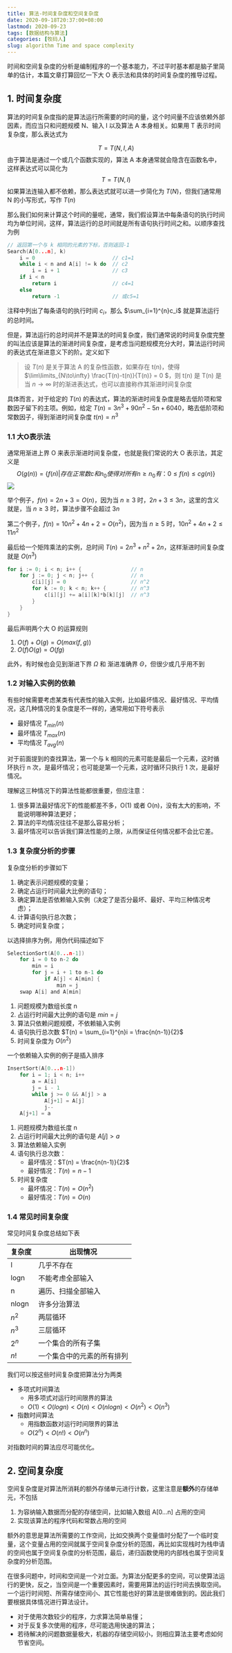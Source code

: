 ```yaml
---
title: 算法-时间复杂度和空间复杂度
date: 2020-09-18T20:37:00+08:00
lastmod: 2020-09-23
tags: [数据结构与算法]
categories: [牧码人]
slug: algorithm Time and space complexity 
---
```


时间和空间复杂度的分析是编制程序的一个基本能力，不过平时基本都是脑子里简单的估计，本篇文章打算回忆一下大 O 表示法和具体的时间复杂度的推导过程。

<!--more-->

## 1. 时间复杂度

算法的时间复杂度指的是算法运行所需要的时间的量，这个时间量不应该依赖外部因素，而应当只和问题规模 N、输入 I 以及算法 A 本身相关。如果用 T 表示时间复杂度，那么表达式为

$$
T = T(N,I,A)
$$
由于算法是通过一个或几个函数实现的，算法 A 本身通常就会隐含在函数名中，这样表达式可以简化为
$$
T = T(N,I)
$$
如果算法连输入都不依赖，那么表达式就可以进一步简化为 $T(N)$，但我们通常用 N 的小写形式，写作 $T(n)$

那么我们如何来计算这个时间的量呢，通常，我们假设算法中每条语句的执行时间均为单位时间，这样，算法运行的总时间就是所有语句执行时间之和。以顺序查找为例

```c
// 返回第一个与 k 相同的元素的下标，否则返回-1
Search(A[0...n], k)
    i = 0                         // c1=1
    while i < n and A[i] != k do  // c2
        i = i + 1                 // c3
    if i < n 
        return i             	  // c4=1
    else 
        return -1                 // 或c5=1
```

注释中列出了每条语句的执行时间 $c_i$，那么 $\sum_{i=1}^{n}c_i$ 就是算法运行的总时间。

但是，算法运行的总时间并不是算法的时间复杂度，我们通常说的时间复杂度完整的叫法应该是算法的渐进时间复杂度，是考虑当问题规模充分大时，算法运行时间的表达式在渐进意义下的阶。定义如下

>设 $T(n)$ 是关于算法 A 的复杂性函数，如果存在 t(n)，使得 $\lim\limits_{N\to\infty} \frac{T(n)-t(n)}{T(n)} = 0 $，则 t(n) 是 T(n) 是当 $n\to\infty$ 时的渐进表达式，也可以直接称作其渐进时间复杂度

具体而言，对于给定的 $T(n)$ 的表达式，算法的渐进时间复杂度是略去低阶项和常数因子留下的主项。例如，给定 $T(n) = 3n^3 + 90n^2 - 5n + 6040$，略去低阶项和常数因子，得到渐进时间复杂度 $t(n) = n^3$

### 1.1 大O表示法

通常用渐进上界 O 来表示渐进时间复杂度，也就是我们常说的大 O 表示法，其定义是
$$
O(g(n)) = \{f(n) | 存在正常数 c 和 n_0使得对所有 n \ge n_0 有：0 \le f(n) \le cg(n)\}
$$
![](https://picped-1301226557.cos.ap-beijing.myqcloud.com/BC_20200918_Snipaste_2020-09-23_15-57-57.png)

举个例子，$f(n) = 2n+3 = O(n)$，因为当 $n\ge 3$ 时，$2n+3 \le 3n$，这里的含义就是，当 $n \ge 3$ 时，算法步骤不会超过 $3n$

第二个例子，$f(n) = 10n^2 + 4n + 2 = O(n^2)$，因为当 $n \ge 5$ 时，$10n^2 + 4n + 2 \le 11n^2$

最后给一个矩阵乘法的实例，总时间 $T(n) = 2n^3 + n^2 + 2n$，这样渐进时间复杂度就是 $O(n^3)$

```go
for i := 0; i < n; i++ {                // n
    for j := 0; j < n; j++ {            // n
        c[i][j] = 0                     // n^2
        for k := 0; k < n; k++ {        // n^3
            c[i][j] += a[i][k]*b[k][j]  // n^3
        }
    }
}
```

最后声明两个大 O 的运算规则

1. $O(f) + O(g) = O(max(f,g))$
2. $O(f)O(g) = O(fg)$

此外，有时候也会见到渐进下界 $\Omega$ 和 渐进准确界 $\Theta$，但很少或几乎用不到

### 1.2 对输入实例的依赖

有些时候需要考虑某类有代表性的输入实例，比如最坏情况、最好情况、平均情况，这几种情况的复杂度是不一样的，通常用如下符号表示

- 最好情况 $T_{min}(n)$
- 最坏情况 $T_{max}(n)$
- 平均情况 $T_{avg}(n)$

对于前面提到的查找算法，第一个与 k 相同的元素可能是最后一个元素，这时循环执行 n 次，是最坏情况；也可能是第一个元素，这时循环只执行 1 次，是最好情况。

理解这三种情况下的算法性能都很重要，但应注意：

1. 很多算法最好情况下的性能都差不多，O(1) 或者 O(n)，没有太大的影响，不能说明哪种算法更好；
2. 算法的平均情况往往不是那么容易分析；
3. 最坏情况可以告诉我们算法性能的上限，从而保证任何情况都不会比它差。

### 1.3 复杂度分析的步骤

复杂度分析的步骤如下

1. 确定表示问题规模的变量；
2. 确定占运行时间最大比例的语句；
3. 确定算法是否依赖输入实例（决定了是否分最坏、最好、平均三种情况考虑）；
4. 计算语句执行总次数；
5. 确定时间复杂度；

以选择排序为例，用伪代码描述如下

```c
SelectionSort(A[0...n-1]) 
    for i = 0 to n-2 do 
	    min = i
	    for j = i + 1 to n-1 do 
	        if A[j] < A[min] {
		        min = j	
    swap A[i] and A[min]
```

1. 问题规模为数组长度 n
2. 占运行时间最大比例的语句是 $min = j$
3. 算法只依赖问题规模，不依赖输入实例
4. 语句执行总次数 $T(n) = \sum_{i=1}^{n}i = \frac{n(n-1)}{2}$
5.  时间复杂度为 $O(n^2)$

一个依赖输入实例的例子是插入排序

```c
InsertSort(A[0...n-1])
    for i = 1; i < n; i++
        a = A[i]
        j = i - 1
        while j >= 0 && A[j] > a
            A[j+1] = A[j]
            j--
    A[j+1] = a
```

1. 问题规模为数组长度 n
2. 占运行时间最大比例的语句是 $A[j] > a$
3. 算法依赖输入实例
4. 语句执行总次数：
   - 最坏情况：$T(n) = \frac{n(n-1)}{2}$
   - 最好情况：$T(n) = n-1$
5. 时间复杂度
   - 最坏情况：$T(n)=O(n^2)$
   - 最好情况：$T(n) = O(n)$

### 1.4 常见时间复杂度

常见时间复杂度总结如下表

| 复杂度 | 出现情况                   |
| ------ | -------------------------- |
| l      | 几乎不存在                 |
| logn   | 不能考虑全部输入           |
| n      | 遍历、扫描全部输入         |
| nlogn  | 许多分治算法               |
| $n^2$  | 两层循环                   |
| $n^3$  | 三层循环                   |
| $2^n$  | 一个集合的所有子集         |
| $n!$   | 一个集合中的元素的所有排列 |

我们可以按这些时间复杂度把算法分为两类

- 多项式时间算法
  - 用多项式对运行时间限界的算法
  - $O(1) < O(logn) < O(n) < O(nlogn) < O(n^2) < O(n^3)$
- 指数时间算法
  - 用指数函数对运行时间限界的算法
  - $O(2^n) < O(n!) < O(n^n)$

对指数时间的算法应尽可能优化。

## 2. 空间复杂度

空间复杂度是对算法所消耗的额外存储单元进行计数，这里注意是**额外**的存储单元，不包括

1. 为容纳输入数据而分配的存储空间，比如输入数组 A[0...n] 占用的空间
2. 实现该算法的程序代码和常数占用的空间

额外的意思是算法所需要的工作空间，比如交换两个变量值时分配了一个临时变量，这个变量占用的空间就属于空间复杂度分析的范围，再比如实现栈时为栈申请的空间也属于空间复杂度的分析范围，最后，递归函数使用的内部栈也属于空间复杂度的分析范围。

在很多问题中，时间和空间是一个对立面。为算法分配更多的空间，可以使算法运行的更快，反之，当空间是一个重要因素时，需要用算法的运行时间去换取空间。一个运行时间短、所需存储空间小、其它性能也好的算法是很难做到的。因此我们要根据具体情况进行算法设计。 

- 对于使用次数较少的程序，力求算法简单易懂；
- 对于反复多次使用的程序，尽可能选用快速的算法；
- 若待解决的问题数据量极大，机器的存储空间较小，则相应算法主要考虑如何节省空间。